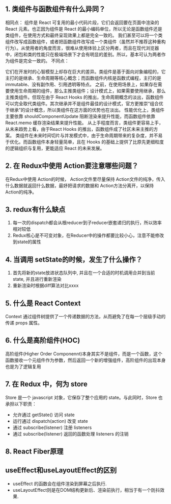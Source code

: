 ## 1. 类组件与函数组件有什么异同？
相同点： 组件是 React 可复用的最小代码片段，它们会返回要在页面中渲染的 React 元素。也正因为组件是 React 的最小编码单位，所以无论是函数组件还是类组件，在使用方式和最终呈现效果上都是完全一致的。
我们甚至可以将一个类组件改写成函数组件，或者把函数组件改写成一个类组件（虽然并不推荐这种重构行为）。从使用者的角度而言，很难从使用体验上区分两者，而且在现代浏览器中，闭包和类的性能只在极端场景下才会有明显的差别。所以，基本可认为两者作为组件是完全一致的。
不同点：

它们在开发时的心智模型上却存在巨大的差异。类组件是基于面向对象编程的，它主打的是继承、生命周期等核心概念；而函数组件内核是函数式编程，主打的是 immutable、没有副作用、引用透明等特点。
之前，在使用场景上，如果存在需要使用生命周期的组件，那么主推类组件；设计模式上，如果需要使用继承，那么主推类组件。但现在由于 React Hooks 的推出，生命周期概念的淡出，函数组件可以完全取代类组件。其次继承并不是组件最佳的设计模式，官方更推崇“组合优于继承”的设计概念，所以类组件在这方面的优势也在淡出。
性能优化上，类组件主要依靠 shouldComponentUpdate 阻断渲染来提升性能，而函数组件依靠 React.memo 缓存渲染结果来提升性能。
从上手程度而言，类组件更容易上手，从未来趋势上看，由于React Hooks 的推出，函数组件成了社区未来主推的方案。
类组件在未来时间切片与并发模式中，由于生命周期带来的复杂度，并不易于优化。而函数组件本身轻量简单，且在 Hooks 的基础上提供了比原先更细粒度的逻辑组织与复用，更能适应 React 的未来发展。

## 2. 在 Redux中使用 Action要注意哪些问题？
在Redux中使用 Action的时候， Action文件里尽量保持 Action文件的纯净，传入什么数据就返回什么数据，最妤把请求的数据和 Action方法分离开，以保持 Action的纯净。

## 3. redux有什么缺点
1. 每一次的dispatch都会从根reducer到子reducer嵌套递归的执行，所以效率相对较低
2. Redux核心是不可变对象，在Reducer中的操作都要比较小心，注意不能修改到state的属性

## 4. 当调用 setState的时候，发生了什么操作？
1. 首先将新的state放进状态队列中, 并且在一个合适的时机调用合并到当前state, 并且进行重新渲染
2. 重新渲染时根据diff算法对比xxxx

## 5. 什么是 React Context
Context 通过组件树提供了一个传递数据的方法，从而避免了在每一个层级手动的传递 props 属性。

## 6. 什么是高阶组件(HOC)
高阶组件(Higher Order Componennt)本身其实不是组件，而是一个函数，这个函数接收一个元组件作为参数，然后返回一个新的增强组件，高阶组件的出现本身也是为了逻辑复用

## 7. 在 Redux 中，何为 store
Store 是一个 javascript 对象，它保存了整个应用的 state。与此同时，Store 也承担以下职责：
* 允许通过 getState() 访问 state
* 运行通过 dispatch(action) 改变 state
* 通过 subscribe(listener) 注册 listeners
* 通过 subscribe(listener) 返回的函数处理 listeners 的注销

## 8. React Fiber原理

## useEffect和useLayoutEffect的区别
* useEffect 的函数会在组件渲染到屏幕之后执行.
* useLayoutEffect则是在DOM结构更新后、渲染前执行，相当于有一个防抖效果.

## 

